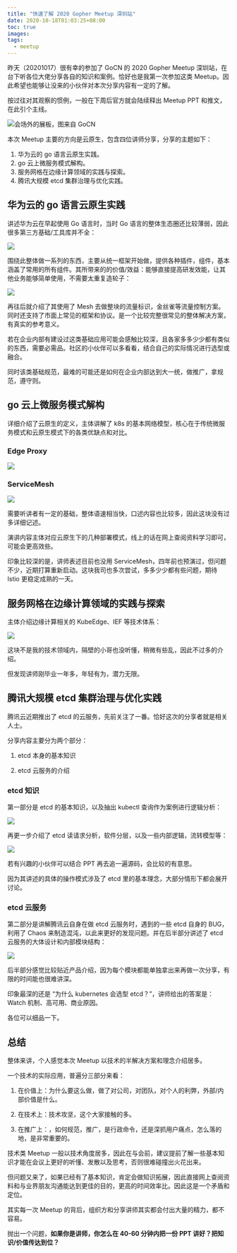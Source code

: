 ```yaml
---
title: "快速了解 2020 Gopher Meetup 深圳站"
date: 2020-10-18T01:03:25+08:00
toc: true
images:
tags: 
  - meetup
---
```


昨天（20201017）很有幸的参加了 GoCN 的 2020 Gopher Meetup 深圳站，在台下听各位大佬分享各自的知识和案例。恰好也是我第一次参加这类 Meetup。因此希望也能够让没来的小伙伴对本次分享内容有一定的了解。

按过往对其观察的惯例，一般在下周后官方就会陆续释出 Meetup PPT 和推文，在此引个主线。

![会场外的展板，图来自 GoCN](https://image.eddycjy.com/08910eccd6b1b0c16c0f60571cd7745a.jpeg)

本次 Meetup 主要的方向是云原生，包含四位讲师分享，分享的主题如下：

1. 华为云的 go 语言云原生实践。
2. go 云上微服务模式解构。
3. 服务网格在边缘计算领域的实践与探索。
4. 腾讯大规模 etcd 集群治理与优化实践。

## 华为云的 go 语言云原生实践

讲述华为云在早起使用 Go 语言时，当时 Go 语言的整体生态圈还比较薄弱，因此很多第三方基础/工具库并不全：

![](https://image.eddycjy.com/4adaf1b0b465a3197a9ba9d714dda51d.jpeg)

围绕此整体做一系列的东西，主要从统一框架开始做，提供各种插件，组件，基本涵盖了常用的所有组件。其所带来的的价值/效益：能够直接提高研发效能，让其他业务能够简单使用，不需要太重复造轮子：

![](https://image.eddycjy.com/8c0afff2cb0bb6d2901d1e4d7f8296f2.jpeg)

再往后就介绍了其使用了 Mesh 去做整块的流量标识，金丝雀等流量控制方案。同时还支持了市面上常见的框架和协议。是一个比较完整很常见的整体解决方案，有真实的参考意义。

若在企业内部有建设过这类基础应用可能会感触比较深，且各家多多少少都有类似的东西，需要必需品。社区的小伙伴可以多看看，结合自己的实际情况进行选型或融合。

同时该类基础规范，最难的可能还是如何在企业内部达到大一统，做推广，拿规范，遵守则。

## go 云上微服务模式解构

详细介绍了云原生的定义，主体讲解了 k8s 的基本网络模型，核心在于传统微服务模式和云原生模式下的各类优缺点和对比。

### Edge Proxy

![](https://image.eddycjy.com/0275954e8196ac7c687a1c58e1b4be23.jpeg)

### ServiceMesh

![](https://image.eddycjy.com/794182e59306fec93128765f1854a353.jpeg)

需要听讲者有一定的基础，整体语速相当快，口述内容也比较多，因此这块没有过多详细记述。

演讲内容主体对应云原生下的几种部署模式，线上的话在网上查阅资料学习即可，可能会更高效些。

印象比较深的是，讲师表述目前也没用 ServiceMesh，四年前也预演过，但问题不少，近期打算重新启动。这块我司也多次尝试，多多少少都有些问题，期待 Istio 更稳定成熟的一天。

## 服务网格在边缘计算领域的实践与探索

主体介绍边缘计算相关的 KubeEdge、IEF 等技术体系：

![](https://image.eddycjy.com/ddab54efbf97b478c4ea06c8a602dcef.jpeg)

这块不是我的技术领域内，隔壁的小哥也没听懂，稍微有些乱，因此不过多的介绍。

但发现讲师刚毕业一年多，年轻有为，潜力无限。

## 腾讯大规模 etcd 集群治理与优化实践

腾讯云近期推出了 etcd 的云服务，先前关注了一番。恰好这次的分享者就是相关人士。

分享内容主要分为两个部分：

1. etcd 本身的基本知识

2. etcd 云服务的介绍

### etcd 知识

第一部分是 etcd 的基本知识，以及抽出 kubectl 查询作为案例进行逻辑分析：

![](https://image.eddycjy.com/515c7ea827f0d19b0cedab48897ddc62.jpeg)

再更一步介绍了 etcd 读请求分析，软件分层，以及一些内部逻辑，流转模型等：

![](https://image.eddycjy.com/fe56478c26fcbcf2b7441e27156f125b.jpeg)

若有兴趣的小伙伴可以结合 PPT 再去追一遍源码，会比较的有意思。

因为其讲述的具体的操作模式涉及了 etcd 里的基本理念，大部分情形下都会展开讨论。

### etcd 云服务

第二部分是讲解腾讯云自身在做 etcd 云服务时，遇到的一些 etcd 自身的 BUG，利用了 Chaos 来制造混沌，以此来更好的发现问题。并在后半部分讲述了 etcd 云服务的大体设计和内部模块结构：

![](https://image.eddycjy.com/f864e44559ea61f3a666ce676bf2d5f3.jpeg)

后半部分感觉比较贴近产品介绍，因为每个模块都能单独拿出来再做一次分享，有限的时间能也很难讲深。

印象最深的还是 “为什么 kubernetes 会选型 etcd？”，讲师给出的答案是：Watch 机制、高可用、商业原因。

各位可以细品一下。

## 总结

整体来讲，个人感觉本次 Meetup 以技术的半解决方案和理念介绍居多。

一个技术的实际应用，普遍分三部分来看：

1. 在价值上：为什么要这么做，做了对公司，对团队，对个人的利弊，外部/内部价值是什么。

2. 在技术上：技术攻坚，这个大家接触的多。

3. 在推广上：，如何规范，推广，是行政命令，还是深抓用户痛点，怎么落的地，是非常重要的。

技术类 Meetup 一般以技术角度居多，因此在与会前，建议提前了解一些基本知识才能在会议上更好的听懂、发散以及思考，否则很难碰撞出火花出来。

但问题又来了，如果已经有了基本知识，肯定会做知识拓展，因此直接网上查阅资料和与业界朋友沟通能达到更佳的目的，更高的时间效率比。因此这是一个矛盾和定位。

其实每一次 Meetup 的背后，组织方和分享讲师其实都会付出大量的精力，都不容易。

抛出一个问题，**如果你是讲师，你怎么在 40-60 分钟内把一份 PPT 讲好？把知识/价值传达到位？**